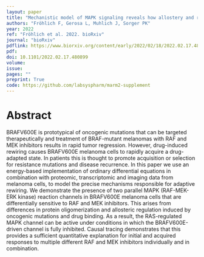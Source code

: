 ```yaml
---
layout: paper
title: "Mechanistic model of MAPK signaling reveals how allostery and rewiring contribute to drug resistance"
authors: "Fröhlich F, Gerosa L, Muhlich J, Sorger PK"
year: 2022
ref: "Fröhlich et al. 2022. bioRxiv"
journal: "bioRxiv"
pdflink: https://www.biorxiv.org/content/early/2022/02/18/2022.02.17.480899.full.pdf
pdf: 
doi: 10.1101/2022.02.17.480899
volume: 
issue: 
pages: ""
preprint: True
code: https://github.com/labsyspharm/marm2-supplement
---
```


# Abstract

BRAFV600E is prototypical of oncogenic mutations that can be targeted therapeutically and treatment of BRAF-mutant melanomas with RAF and MEK inhibitors results in rapid tumor regression. However, drug-induced rewiring causes BRAFV600E melanoma cells to rapidly acquire a drug-adapted state. In patients this is thought to promote acquisition or selection for resistance mutations and disease recurrence. In this paper we use an energy-based implementation of ordinary differential equations in combination with proteomic, transcriptomic and imaging data from melanoma cells, to model the precise mechanisms responsible for adaptive rewiring. We demonstrate the presence of two parallel MAPK (RAF-MEK-ERK kinase) reaction channels in BRAFV600E melanoma cells that are differentially sensitive to RAF and MEK inhibitors. This arises from differences in protein oligomerization and allosteric regulation induced by oncogenic mutations and drug binding. As a result, the RAS-regulated MAPK channel can be active under conditions in which the BRAFV600E-driven channel is fully inhibited. Causal tracing demonstrates that this provides a sufficient quantitative explanation for initial and acquired responses to multiple different RAF and MEK inhibitors individually and in combination.

